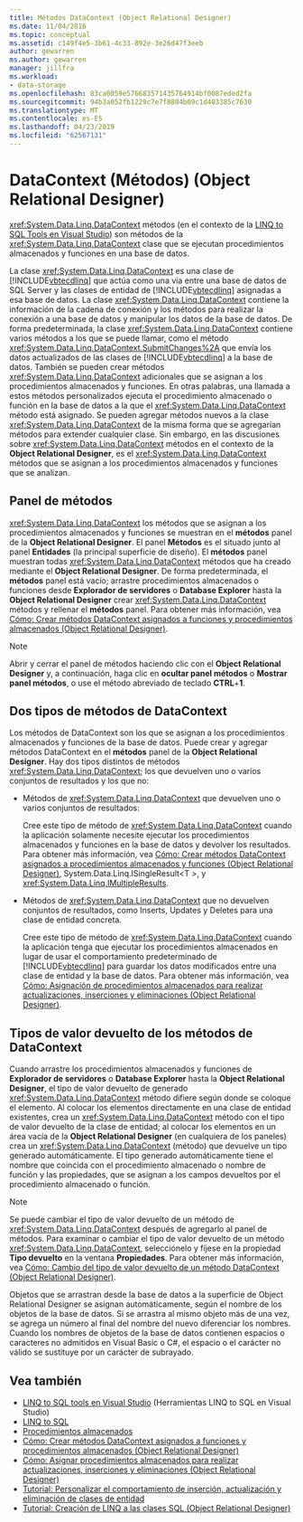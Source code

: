 ```yaml
---
title: Métodos DataContext (Object Relational Designer)
ms.date: 11/04/2016
ms.topic: conceptual
ms.assetid: c149f4e5-3b61-4c33-892e-3e26d47f3eeb
author: gewarren
ms.author: gewarren
manager: jillfra
ms.workload:
- data-storage
ms.openlocfilehash: 83ca0059e576683571435764914bf0087eded2fa
ms.sourcegitcommit: 94b3a052fb1229c7e7f8804b09c1d403385c7630
ms.translationtype: MT
ms.contentlocale: es-ES
ms.lasthandoff: 04/23/2019
ms.locfileid: "62567131"
---
```

# <a name="datacontext-methods-or-designer"></a>DataContext (Métodos) (Object Relational Designer)

<xref:System.Data.Linq.DataContext> métodos (en el contexto de la [LINQ to SQL Tools en Visual Studio](../data-tools/linq-to-sql-tools-in-visual-studio2.md)) son métodos de la <xref:System.Data.Linq.DataContext> clase que se ejecutan procedimientos almacenados y funciones en una base de datos.

La clase <xref:System.Data.Linq.DataContext> es una clase de [!INCLUDE[vbtecdlinq](../data-tools/includes/vbtecdlinq_md.md)] que actúa como una vía entre una base de datos de SQL Server y las clases de entidad de [!INCLUDE[vbtecdlinq](../data-tools/includes/vbtecdlinq_md.md)] asignadas a esa base de datos. La clase <xref:System.Data.Linq.DataContext> contiene la información de la cadena de conexión y los métodos para realizar la conexión a una base de datos y manipular los datos de la base de datos. De forma predeterminada, la clase <xref:System.Data.Linq.DataContext> contiene varios métodos a los que se puede llamar, como el método <xref:System.Data.Linq.DataContext.SubmitChanges%2A> que envía los datos actualizados de las clases de [!INCLUDE[vbtecdlinq](../data-tools/includes/vbtecdlinq_md.md)] a la base de datos. También se pueden crear métodos <xref:System.Data.Linq.DataContext> adicionales que se asignan a los procedimientos almacenados y funciones. En otras palabras, una llamada a estos métodos personalizados ejecuta el procedimiento almacenado o función en la base de datos a la que el <xref:System.Data.Linq.DataContext> método está asignado. Se pueden agregar métodos nuevos a la clase <xref:System.Data.Linq.DataContext> de la misma forma que se agregarían métodos para extender cualquier clase. Sin embargo, en las discusiones sobre <xref:System.Data.Linq.DataContext> métodos en el contexto de la **Object Relational Designer**, es el <xref:System.Data.Linq.DataContext> métodos que se asignan a los procedimientos almacenados y funciones que se analizan.

## <a name="methods-pane"></a>Panel de métodos

<xref:System.Data.Linq.DataContext> los métodos que se asignan a los procedimientos almacenados y funciones se muestran en el **métodos** panel de la **Object Relational Designer**. El panel **Métodos** es el situado junto al panel **Entidades** (la principal superficie de diseño). El **métodos** panel muestran todas <xref:System.Data.Linq.DataContext> métodos que ha creado mediante el **Object Relational Designer**. De forma predeterminada, el **métodos** panel está vacío; arrastre procedimientos almacenados o funciones desde **Explorador de servidores** o **Database Explorer** hasta la **Object Relational Designer**  crear <xref:System.Data.Linq.DataContext> métodos y rellenar el **métodos** panel. Para obtener más información, vea [Cómo: Crear métodos DataContext asignados a funciones y procedimientos almacenados (Object Relational Designer)](../data-tools/how-to-create-datacontext-methods-mapped-to-stored-procedures-and-functions-o-r-designer.md).

> [!NOTE]
> Abrir y cerrar el panel de métodos haciendo clic con el **Object Relational Designer** y, a continuación, haga clic en **ocultar panel métodos** o **Mostrar panel métodos**, o use el método abreviado de teclado  **CTRL**+**1**.

## <a name="two-types-of-datacontext-methods"></a>Dos tipos de métodos de DataContext

Los métodos de DataContext son los que se asignan a los procedimientos almacenados y funciones de la base de datos. Puede crear y agregar métodos DataContext en el **métodos** panel de la **Object Relational Designer**. Hay dos tipos distintos de métodos <xref:System.Data.Linq.DataContext>; los que devuelven uno o varios conjuntos de resultados y los que no:

- Métodos de <xref:System.Data.Linq.DataContext> que devuelven uno o varios conjuntos de resultados:

   Cree este tipo de método de <xref:System.Data.Linq.DataContext> cuando la aplicación solamente necesite ejecutar los procedimientos almacenados y funciones en la base de datos y devolver los resultados. Para obtener más información, vea [Cómo: Crear métodos DataContext asignados a procedimientos almacenados y funciones (Object Relational Designer)](../data-tools/how-to-create-datacontext-methods-mapped-to-stored-procedures-and-functions-o-r-designer.md), System.Data.Linq.ISingleResult\<T >, y <xref:System.Data.Linq.IMultipleResults>.

- Métodos de <xref:System.Data.Linq.DataContext> que no devuelven conjuntos de resultados, como Inserts, Updates y Deletes para una clase de entidad concreta.

   Cree este tipo de método de <xref:System.Data.Linq.DataContext> cuando la aplicación tenga que ejecutar los procedimientos almacenados en lugar de usar el comportamiento predeterminado de [!INCLUDE[vbtecdlinq](../data-tools/includes/vbtecdlinq_md.md)] para guardar los datos modificados entre una clase de entidad y la base de datos. Para obtener más información, vea [Cómo: Asignación de procedimientos almacenados para realizar actualizaciones, inserciones y eliminaciones (Object Relational Designer)](../data-tools/how-to-assign-stored-procedures-to-perform-updates-inserts-and-deletes-o-r-designer.md).

## <a name="return-types-of-datacontext-methods"></a>Tipos de valor devuelto de los métodos de DataContext

Cuando arrastre los procedimientos almacenados y funciones de **Explorador de servidores** o **Database Explorer** hasta la **Object Relational Designer**, el tipo de valor devuelto de generado <xref:System.Data.Linq.DataContext> método difiere según donde se coloque el elemento. Al colocar los elementos directamente en una clase de entidad existentes, crea un <xref:System.Data.Linq.DataContext> método con el tipo de valor devuelto de la clase de entidad; al colocar los elementos en un área vacía de la **Object Relational Designer** (en cualquiera de los paneles) crea un <xref:System.Data.Linq.DataContext> (método) que devuelve un tipo generado automáticamente. El tipo generado automáticamente tiene el nombre que coincida con el procedimiento almacenado o nombre de función y las propiedades, que se asignan a los campos devueltos por el procedimiento almacenado o función.

> [!NOTE]
> Se puede cambiar el tipo de valor devuelto de un método de <xref:System.Data.Linq.DataContext> después de agregarlo al panel de métodos. Para examinar o cambiar el tipo de valor devuelto de un método <xref:System.Data.Linq.DataContext>, selecciónelo y fíjese en la propiedad **Tipo devuelto** en la ventana **Propiedades**. Para obtener más información, vea [Cómo: Cambio del tipo de valor devuelto de un método DataContext (Object Relational Designer)](../data-tools/how-to-change-the-return-type-of-a-datacontext-method-o-r-designer.md).

Objetos que se arrastran desde la base de datos a la superficie de Object Relational Designer se asignan automáticamente, según el nombre de los objetos de la base de datos. Si se arrastra al mismo objeto más de una vez, se agrega un número al final del nombre del nuevo diferenciar los nombres. Cuando los nombres de objetos de la base de datos contienen espacios o caracteres no admitidos en Visual Basic o C#, el espacio o el carácter no válido se sustituye por un carácter de subrayado.

## <a name="see-also"></a>Vea también

- [LINQ to SQL tools en Visual Studio](../data-tools/linq-to-sql-tools-in-visual-studio2.md) (Herramientas LINQ to SQL en Visual Studio)
- [LINQ to SQL](/dotnet/framework/data/adonet/sql/linq/index)
- [Procedimientos almacenados](/dotnet/framework/data/adonet/sql/linq/stored-procedures)
- [Cómo: Crear métodos DataContext asignados a funciones y procedimientos almacenados (Object Relational Designer)](../data-tools/how-to-create-datacontext-methods-mapped-to-stored-procedures-and-functions-o-r-designer.md)
- [Cómo: Asignar procedimientos almacenados para realizar actualizaciones, inserciones y eliminaciones (Object Relational Designer)](../data-tools/how-to-assign-stored-procedures-to-perform-updates-inserts-and-deletes-o-r-designer.md)
- [Tutorial: Personalizar el comportamiento de inserción, actualización y eliminación de clases de entidad](../data-tools/walkthrough-customizing-the-insert-update-and-delete-behavior-of-entity-classes.md)
- [Tutorial: Creación de LINQ a las clases SQL (Object Relational Designer)](how-to-create-linq-to-sql-classes-mapped-to-tables-and-views-o-r-designer.md)